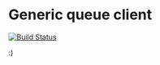 # Generic queue client

[![Build Status](https://travis-ci.org/MCMWeb/generic-queue-client.png?branch=master)](https://travis-ci.org/MCMWeb/generic-queue-client)

:)
